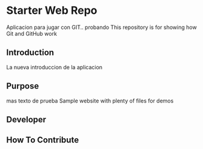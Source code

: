  # Starter Web Repo

 Aplicacion para jugar con GIT.. probando
This repository is for showing how Git and GitHub work

## Introduction
La nueva introduccion de la aplicacion

## Purpose

mas texto de prueba
Sample website with plenty of files for demos

## Developer

## How To Contribute
